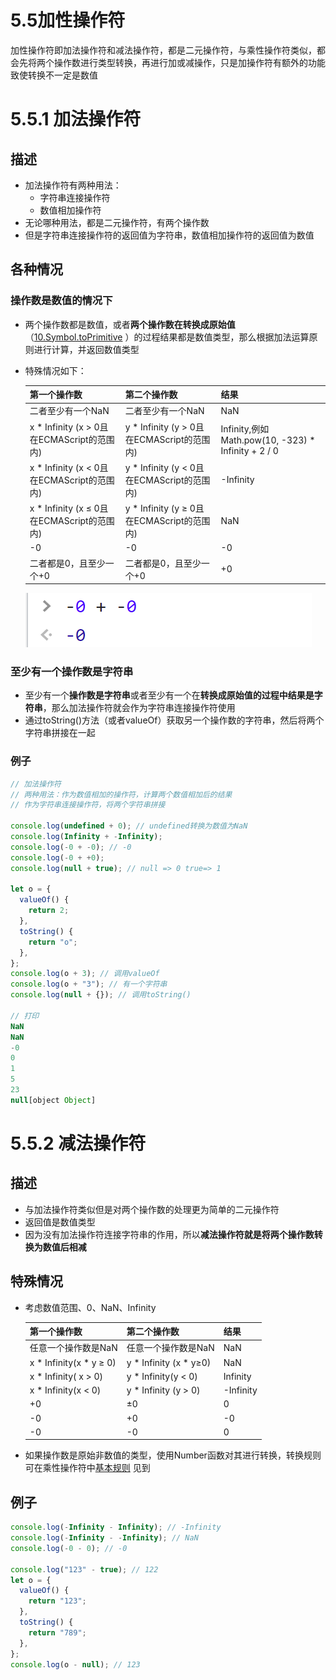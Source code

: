# 5.5加性操作符

加性操作符即加法操作符和减法操作符，都是二元操作符，与乘性操作符类似，都会先将两个操作数进行类型转换，再进行加或减操作，只是加操作符有额外的功能致使转换不一定是数值

# 5.5.1 加法操作符

## 描述

- 加法操作符有两种用法：
    - 字符串连接操作符
    - 数值相加操作符
- 无论哪种用法，都是二元操作符，有两个操作数
- 但是字符串连接操作符的返回值为字符串，数值相加操作符的返回值为数值

## 各种情况

### 操作数是数值的情况下

- 两个操作数都是数值，或者**两个操作数在转换成原始值**（[10.Symbol.toPrimitive](%E5%B8%B8%E7%94%A8%E5%86%85%E7%BD%AE%E7%AC%A6%E5%8F%B7%2020d09a965d2844c886bf494160a778c5.md) ）的过程结果都是数值类型，那么根据加法运算原则进行计算，并返回数值类型
- 特殊情况如下：
    
    
    | 第一个操作数 | 第二个操作数 | 结果 |
    | --- | --- | --- |
    | 二者至少有一个NaN | 二者至少有一个NaN | NaN |
    | x * Infinity (x > 0且在ECMAScript的范围内) | y * Infinity (y > 0且在ECMAScript的范围内) | Infinity,例如Math.pow(10, -323) * Infinity + 2 / 0 |
    | x * Infinity (x < 0且在ECMAScript的范围内) | y * Infinity (y < 0且在ECMAScript的范围内) | -Infinity |
    | x * Infinity (x ≤ 0且在ECMAScript的范围内) | y * Infinity (y ≥ 0且在ECMAScript的范围内) | NaN |
    | -0 | -0 | -0 |
    | 二者都是0，且至少一个+0 | 二者都是0，且至少一个+0 | +0 |
    
    ![0+0.png](5%205%E5%8A%A0%E6%80%A7%E6%93%8D%E4%BD%9C%E7%AC%A6%2091fa8f5db1ca4f2ca76936cebbecbd1f/00.png)
    

### 至少有一个操作数是字符串

- 至少有一个**操作数是字符串**或者至少有一个在**转换成原始值的过程中结果是字符串**，那么加法操作符就会作为字符串连接操作符使用
- 通过toString()方法（或者valueOf）获取另一个操作数的字符串，然后将两个字符串拼接在一起

### 例子

```jsx
// 加法操作符
// 两种用法：作为数值相加的操作符，计算两个数值相加后的结果
// 作为字符串连接操作符，将两个字符串拼接

console.log(undefined + 0); // undefined转换为数值为NaN
console.log(Infinity + -Infinity); 
console.log(-0 + -0); // -0
console.log(-0 + +0);
console.log(null + true); // null => 0 true=> 1

let o = {
  valueOf() {
    return 2;
  },
  toString() {
    return "o";
  },
};
console.log(o + 3); // 调用valueOf 
console.log(o + "3"); // 有一个字符串
console.log(null + {}); // 调用toString()

// 打印
NaN
NaN
-0
0
1
5
23
null[object Object]
```

# 5.5.2 减法操作符

## 描述

- 与加法操作符类似但是对两个操作数的处理更为简单的二元操作符
- 返回值是数值类型
- 因为没有加法操作符连接字符串的作用，所以**减法操作符就是将两个操作数转换为数值后相减**

## 特殊情况

- 考虑数值范围、0、NaN、Infinity
    
    
    | 第一个操作数 | 第二个操作数 | 结果 |
    | --- | --- | --- |
    | 任意一个操作数是NaN | 任意一个操作数是NaN | NaN |
    | x * Infinity(x * y ≥ 0) | y * Infinity (x * y≥0) | NaN |
    | x * Infinity( x > 0) | y * Infinity(y < 0) | Infinity |
    | x * Infinity(x < 0) | y * Infinity (y > 0) | -Infinity |
    | +0 | ±0 | 0 |
    | -0 | +0 | -0 |
    | -0 | -0 | 0 |
- 如果操作数是原始非数值的类型，使用Number函数对其进行转换，转换规则可在乘性操作符中[基本规则](5%203%E4%B9%98%E6%80%A7%E6%93%8D%E4%BD%9C%E7%AC%A6%20f52e04ceaf184a4b8c6cd1e4a15f2531.md) 见到

## 例子

```jsx
console.log(-Infinity - Infinity); // -Infinity
console.log(-Infinity - -Infinity); // NaN
console.log(-0 - 0); // -0

console.log("123" - true); // 122
let o = {
  valueOf() {
    return "123";
  },
  toString() {
    return "789";
  },
};
console.log(o - null); // 123
```